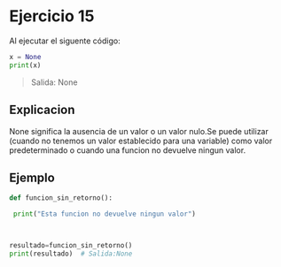 
# Ejercicio 15

Al ejecutar el siguente código:

```py
x = None 
print(x)
```

> Salida: None

## Explicacion

None significa la ausencia de un valor o un valor nulo.Se puede utilizar 
(cuando no tenemos un valor establecido para una variable) como valor predeterminado
o cuando una funcion no devuelve ningun valor.

## Ejemplo

```py
def funcion_sin_retorno():

 print("Esta funcion no devuelve ningun valor")



resultado=funcion_sin_retorno()
print(resultado)  # Salida:None

```
